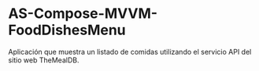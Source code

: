 # AS-Compose-MVVM-FoodDishesMenu
Aplicación que muestra un listado de comidas utilizando el servicio API del sitio web TheMealDB.

